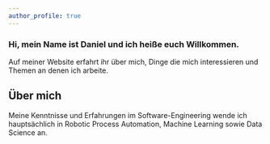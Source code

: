 ```yaml
---
author_profile: true
---
```


<article>
<h3>
Hi, mein Name ist Daniel und ich heiße euch Willkommen.
</h3>
<p>
Auf meiner Website erfahrt ihr über mich, Dinge die mich interessieren und Themen  an denen ich arbeite.
</p>
</article>

<article>
<h2>&Uuml;ber mich</h2>
<p>
Meine Kenntnisse und Erfahrungen im Software-Engineering wende ich hauptsächlich in Robotic Process Automation, Machine Learning sowie Data Science an.
</p>
</article>